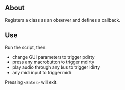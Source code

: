 ## About

Registers a class as an observer and defines a callback.

## Use

Run the script, then:

-   change GUI parameters to trigger pdirty
-   press any macrobutton to trigger mdirty
-   play audio through any bus to trigger ldirty
-   any midi input to trigger midi

Pressing `<Enter>` will exit.
